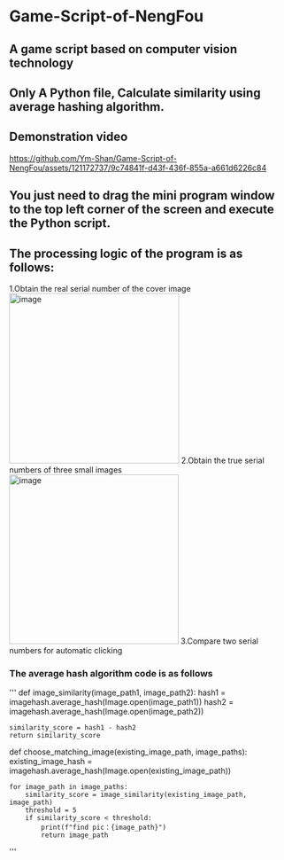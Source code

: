 # Game-Script-of-NengFou
## A game script based on computer vision technology
## Only A Python file, Calculate similarity using average hashing algorithm.
## Demonstration video
https://github.com/Ym-Shan/Game-Script-of-NengFou/assets/121172737/9c74841f-d43f-436f-855a-a661d6226c84
## You just need to drag the mini program window to the top left corner of the screen and execute the Python script.
## The processing logic of the program is as follows:
1.Obtain the real serial number of the cover image
<img width="307" alt="image" src="https://github.com/Ym-Shan/Game-Script-of-NengFou/assets/121172737/50ad2dfd-d579-4d5c-9674-8268cb875428">
2.Obtain the true serial numbers of three small images
<img width="306" alt="image" src="https://github.com/Ym-Shan/Game-Script-of-NengFou/assets/121172737/65a4c1e3-487c-4bcb-b03d-d1a46bf1bdf4">
3.Compare two serial numbers for automatic clicking

### The average hash algorithm code is as follows
'''
def image_similarity(image_path1, image_path2):
    hash1 = imagehash.average_hash(Image.open(image_path1))
    hash2 = imagehash.average_hash(Image.open(image_path2))

    similarity_score = hash1 - hash2
    return similarity_score


def choose_matching_image(existing_image_path, image_paths):
    existing_image_hash = imagehash.average_hash(Image.open(existing_image_path))

    for image_path in image_paths:
        similarity_score = image_similarity(existing_image_path, image_path)
        threshold = 5
        if similarity_score < threshold:
            print(f"find pic：{image_path}")
            return image_path
'''

